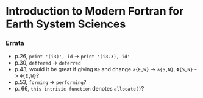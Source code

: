 # Introduction to Modern Fortran for Earth System Sciences

### Errata
- p.26, `print '(i3)', id` -> `print '(i3.3), id'`
- p.30, `deffered` -> `deferred`
- p.43, would it be great if giving `Re` and change `λ{E,W}` -> `λ{S,N}`, `Φ{S,N}` -> `Φ{E,W}`?
- p.53, `forming` -> `performing`?
- p. 66, `this intrisic function` denotes `allocate()`?
